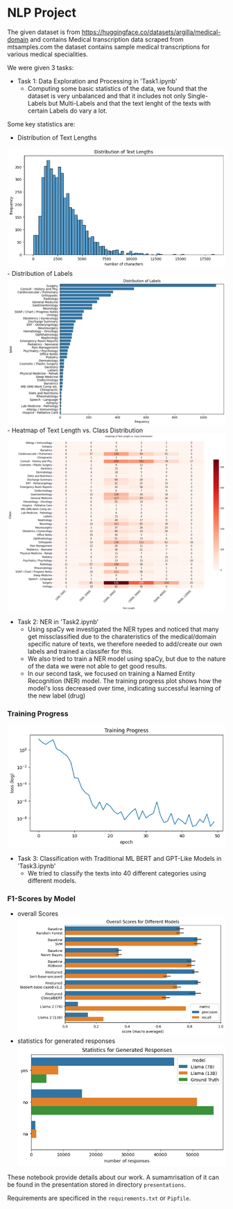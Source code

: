 # NLP Project

The given dataset is from https://huggingface.co/datasets/argilla/medical-domain and contains Medical transcription data scraped from mtsamples.com the dataset contains sample medical transcriptions for various medical specialities.

We were given 3 tasks:
* Task 1: Data Exploration and Processing in 'Task1.ipynb'
  - Computing some basic statistics of the data, we found that the dataset is very unbalanced and that it includes not only Single-Labels but Multi-Labels and that the text lenght of the texts with certain Labels do vary a lot.

Some key statistics are:
- Distribution of Text Lengths
<img src="/plots/distribution_of_text_lengths.png" width="600">
- Distribution of Labels
<img src="/plots/distribution_labels.png" width="600">
- Heatmap of Text Length vs. Class Distribution
<img src="/plots/heatmap_text_length_class_distribution.png" width="600">



* Task 2: NER in 'Task2.ipynb'
  - Using spaCy we investigated the NER types and noticed that many get missclassified due to the charateristics of the medical/domain specific nature of texts, we therefore needed to add/create our own labels and trained a classifer for this.
  - We also tried to train a NER model using spaCy, but due to the nature of the data we were not able to get good results.
  - In our second task, we focused on training a Named Entity Recognition (NER) model. The training progress plot shows how the model's loss decreased over time, indicating successful learning of the new label (drug)

### Training Progress
![Training Progress](/plots/training_NER.png)

* Task 3: Classification with Traditional ML BERT and GPT-Like Models in 'Task3.ipynb'
  - We tried to classify the texts into 40 different categories using different models.


### F1-Scores by Model
- overall Scores 
![overall Scores](/plots/overall_scores.png)
- statistics for generated responses
![statistics for generated responses](/plots/generated_responses.png)


These notebook provide details about our work. A sumamrisation of it can be found in the presentation stored in directory `presentations`.

Requirements are specificed in the `requirements.txt` or `Pipfile`.
